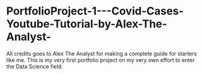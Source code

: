 # PortfolioProject-1---Covid-Cases-Youtube-Tutorial-by-Alex-The-Analyst-

All credits goes to Alex The Analyst for making a complete guide for starters like me. 
This is my very first portfolio project on my very own effort to enter the Data Science field.
